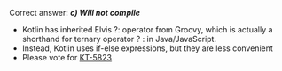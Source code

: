 Correct answer: ***c) Will not compile***

* Kotlin has inherited Elvis ?: operator from Groovy, which is actually 
  a shorthand for ternary operator ? : in Java/JavaScript.
* Instead, Kotlin uses if-else expressions, but they are less convenient
* Please vote for [KT-5823](https://youtrack.jetbrains.com/issue/KT-5823)
